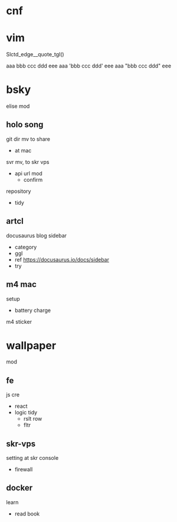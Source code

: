 
# cnf


# vim

Slctd_edge__quote_tgl()

  aaa   bbb ccc ddd  eee
  aaa  'bbb ccc ddd' eee
  aaa  "bbb ccc ddd" eee


# bsky

elise mod


## holo song

git dir mv to share
- at mac


svr mv, to skr vps
- api url mod
  - confirm


repository
- tidy


## artcl

docusaurus blog sidebar
- category
- ggl
- ref https://docusaurus.io/docs/sidebar
- try


## m4 mac

setup
- battery charge


m4 sticker


# wallpaper

mod


## fe

js cre
- react
- logic tidy
  - rslt row
  - fltr


## skr-vps

setting at skr console
- firewall


## docker

learn
- read book



